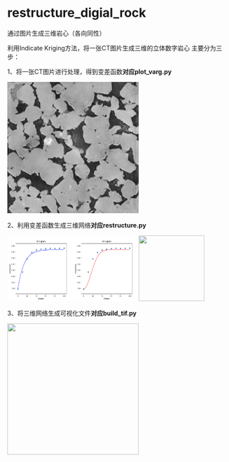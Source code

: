 # restructure_digial_rock
通过图片生成三维岩心（各向同性）

利用Indicate Kriging方法，将一张CT图片生成三维的立体数字岩心
主要分为三步：

1、将一张CT图片进行处理，得到变差函数**对应plot_varg.py**

<img src="https://github.com/Liyurun/restructure_digial_rock/blob/master/CT_img.png" width="300" height="300" />

2、利用变差函数生成三维网络**对应restructure.py**

<img src="https://github.com/Liyurun/restructure_digial_rock/blob/master/exponential_fig.png" width="150" height="150" /><img src="https://github.com/Liyurun/restructure_digial_rock/blob/master/gaussian_fig.png" width="150" height="150" /><img src="https://github.com/Liyurun/restructure_digial_rock/blob/master/scatter_fig.png.png" width="150" height="150" />

3、将三维网络生成可视化文件**对应build_tif.py**

<img src="https://github.com/Liyurun/restructure_digial_rock/blob/master/GIF.gif" width="300" height="300" />


